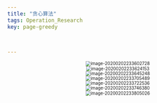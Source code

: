 ```yaml
---
title: "贪心算法"
tags: Operation_Research
key: page-greedy



---
```




<!--more-->

<center><img src="../../../assets/images/image-20200202233602728.png" alt="image-20200202233602728" style="zoom:70%;" /></center>

<center><img src="../../../assets/images/image-20200202233624153.png" alt="image-20200202233624153" style="zoom:70%;" /></center>

<center><img src="../../../assets/images/image-20200202233645248.png" alt="image-20200202233645248" style="zoom:70%;" /></center>

<center><img src="../../../assets/images/image-20200202233705489.png" alt="image-20200202233705489" style="zoom:70%;" /></center>

<center><img src="../../../assets/images/image-20200202233722536.png" alt="image-20200202233722536" style="zoom:70%;" /></center>

<center><img src="../../../assets/images/image-20200202233746380.png" alt="image-20200202233746380" style="zoom:70%;" /></center>

<center><img src="../../../assets/images/image-20200202233805026.png" alt="image-20200202233805026" style="zoom:70%;" /></center>

